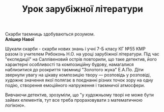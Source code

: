 ﻿---
title: Урок зарубіжної літератури
---

Скарби таємниць здобуваються розумом.  
**Алішер Навої**

Шукали скарби - скарби нових знань і учні 7-Б класу КГ №55 КМР разом із учителем Рябоконь Н.О. на уроці зарубіжної літератури. Під час "експедиції" на Саллівеновий острів повторили, що таке детектив, його характерні особливості та композиційну будову, намагалися наблизитися до розкриття таємниці "Золотого жука" Е.А.По.  Діти звернули увагу на цікаву композицію твору  — розповідь у розповіді, художнє значення  якої полягає в поєднанні різних точок зору на одну подію, створення емоційного напруження і таємничої атмосфери. 

Вивчаючи детектив, зрозуміли, що "у художньому творі не може бути зайвих елементів, тут все треба прораховувати з математичною логікою».

<slideshow />